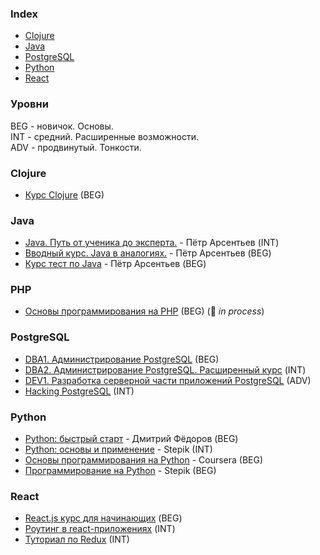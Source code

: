 ### Index

* [Clojure](#clojure)
* [Java](#java)
* [PostgreSQL](#postgresql)
* [Python](#python)
* [React](#react)


### Уровни

BEG - новичок. Основы.  
INT - средний. Расширенные возможности.  
ADV - продвинутый. Тонкости.


### Clojure

* [Курс Clojure](https://clojurecourse.by) (BEG)


### Java

* [Java. Путь от ученика до эксперта.](http://www.job4j.ru/courses/java_way_from_student_to_master.html) - Пётр Арсентьев (INT)
* [Вводный курс. Java в аналогиях.](http://www.job4j.ru/courses/java_beginner.html) - Пётр Арсентьев (BEG)
* [Курс тест по Java](https://github.com/peterarsentev/course_test) - Пётр Арсентьев (BEG)

### PHP

* [Основы программирования на PHP](https://code-basics.ru/languages/php) (BEG) (:construction: *in process*)

### PostgreSQL

* [DBA1. Администрирование PostgreSQL](https://postgrespro.ru/education/courses/DBA1) (BEG)
* [DBA2. Администрирование PostgreSQL. Расширенный курс](https://postgrespro.ru/education/courses/DBA2) (INT)
* [DEV1. Разработка серверной части приложений PostgreSQL](https://postgrespro.ru/education/courses/DEV1) (ADV)
* [Hacking PostgreSQL](https://postgrespro.ru/education/courses/hacking) (INT)


### Python

* [Python: быстрый старт](http://dfedorov.spb.ru/python3) - Дмитрий Фёдоров (BEG) 
* [Python: основы и применение](https://stepik.org/course/512) - Stepik (INT)
* [Основы программирования на Python](https://www.coursera.org/learn/python-osnovy-programmirovaniya) - Coursera (BEG)
* [Программирование на Python](https://stepik.org/course/67) - Stepik (BEG)


### React

* [React.js курс для начинающих](https://www.gitbook.com/book/maxfarseer/react-course-ru/details) (BEG)
* [Роутинг в react-приложениях](https://www.gitbook.com/book/maxfarseer/react-router-course-ru/details) (INT)
* [Туториал по Redux](https://www.gitbook.com/book/maxfarseer/redux-course-ru/details) (INT)

